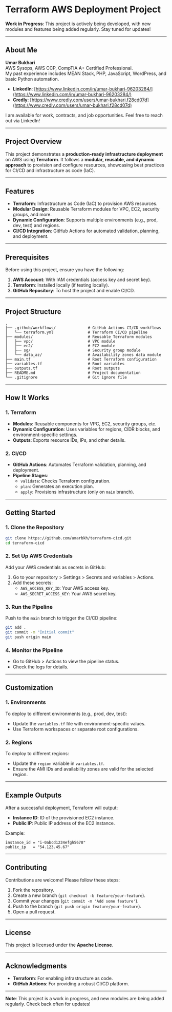 # Terraform AWS Deployment Project

**Work in Progress**: This project is actively being developed, with new modules and features being added regularly. Stay tuned for updates!

---

## About Me

**Umar Bukhari**  
AWS Sysops, AWS CCP, CompTIA A+ Certified Professional.  
My past experience includes MEAN Stack, PHP, JavaScript, WordPress, and basic Python automation.  

- **LinkedIn**: [https://www.linkedin.com/in/umar-bukhari-96203284/](https://www.linkedin.com/in/umar-bukhari-96203284/)  
- **Credly**: [https://www.credly.com/users/umar-bukhari.f28cd07d](https://www.credly.com/users/umar-bukhari.f28cd07d)  

I am available for work, contracts, and job opportunities. Feel free to reach out via LinkedIn!

---

## Project Overview

This project demonstrates a **production-ready infrastructure deployment** on AWS using **Terraform**. It follows a **modular, reusable, and dynamic approach** to provision and configure resources, showcasing best practices for CI/CD and infrastructure as code (IaC).

---

## Features

- **Terraform**: Infrastructure as Code (IaC) to provision AWS resources.
- **Modular Design**: Reusable Terraform modules for VPC, EC2, security groups, and more.
- **Dynamic Configuration**: Supports multiple environments (e.g., prod, dev, test) and regions.
- **CI/CD Integration**: GitHub Actions for automated validation, planning, and deployment.

---

## Prerequisites

Before using this project, ensure you have the following:

1. **AWS Account**: With IAM credentials (access key and secret key).
2. **Terraform**: Installed locally (if testing locally).
3. **GitHub Repository**: To host the project and enable CI/CD.

---

## Project Structure

```
.
├── .github/workflows/              # GitHub Actions CI/CD workflows
│   └── terraform.yml               # Terraform CI/CD pipeline
├── modules/                        # Reusable Terraform modules
│   ├── vpc/                        # VPC module
│   ├── ec2/                        # EC2 module
│   ├── sg/                         # Security group module
│   └── data_az/                    # Availability zones data module
├── main.tf                         # Root Terraform configuration
├── variables.tf                    # Root variables
├── outputs.tf                      # Root outputs
├── README.md                       # Project documentation
└── .gitignore                      # Git ignore file
```

---

## How It Works

### 1. **Terraform**
- **Modules**: Reusable components for VPC, EC2, security groups, etc.
- **Dynamic Configuration**: Uses variables for regions, CIDR blocks, and environment-specific settings.
- **Outputs**: Exports resource IDs, IPs, and other details.

### 2. **CI/CD**
- **GitHub Actions**: Automates Terraform validation, planning, and deployment.
- **Pipeline Stages**:
  - `validate`: Checks Terraform configuration.
  - `plan`: Generates an execution plan.
  - `apply`: Provisions infrastructure (only on `main` branch).

---

## Getting Started

### 1. **Clone the Repository**
```bash
git clone https://github.com/umarbkh/terraform-cicd.git
cd terraform-cicd
```

### 2. **Set Up AWS Credentials**
Add your AWS credentials as secrets in GitHub:
1. Go to your repository > Settings > Secrets and variables > Actions.
2. Add these secrets:
   - `AWS_ACCESS_KEY_ID`: Your AWS access key.
   - `AWS_SECRET_ACCESS_KEY`: Your AWS secret key.

### 3. **Run the Pipeline**
Push to the `main` branch to trigger the CI/CD pipeline:
```bash
git add .
git commit -m "Initial commit"
git push origin main
```

### 4. **Monitor the Pipeline**
- Go to GitHub > Actions to view the pipeline status.
- Check the logs for details.

---

## Customization

### 1. **Environments**
To deploy to different environments (e.g., prod, dev, test):
- Update the `variables.tf` file with environment-specific values.
- Use Terraform workspaces or separate root configurations.

### 2. **Regions**
To deploy to different regions:
- Update the `region` variable in `variables.tf`.
- Ensure the AMI IDs and availability zones are valid for the selected region.

---

## Example Outputs

After a successful deployment, Terraform will output:
- **Instance ID**: ID of the provisioned EC2 instance.
- **Public IP**: Public IP address of the EC2 instance.

Example:
```hcl
instance_id = "i-0abcd1234efgh5678"
public_ip   = "54.123.45.67"
```

---

## Contributing

Contributions are welcome! Please follow these steps:
1. Fork the repository.
2. Create a new branch (`git checkout -b feature/your-feature`).
3. Commit your changes (`git commit -m 'Add some feature'`).
4. Push to the branch (`git push origin feature/your-feature`).
5. Open a pull request.

---

## License

This project is licensed under the **Apache License**.

---

## Acknowledgments

- **Terraform**: For enabling infrastructure as code.
- **GitHub Actions**: For providing a robust CI/CD platform.

--- 

**Note**: This project is a work in progress, and new modules are being added regularly. Check back often for updates!